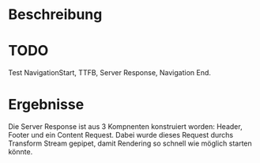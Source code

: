 # Beschreibung

# TODO
Test NavigationStart, TTFB, Server Response, Navigation End.  

# Ergebnisse

Die Server Response ist aus 3 Kompnenten konstruiert worden: Header, Footer und ein Content Request. Dabei wurde dieses Request durchs Transform Stream gepipet, damit Rendering so schnell wie möglich starten könnte. 